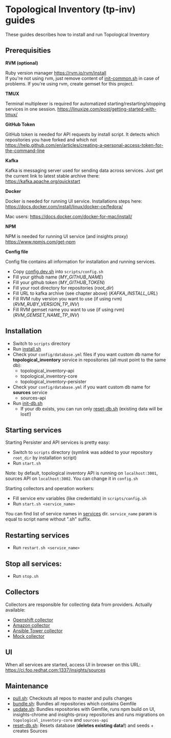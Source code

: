 # Topological Inventory (tp-inv) guides

These guides describes how to install and run Topological Inventory 

## Prerequisities

**RVM (optional)**

Ruby version manager
https://rvm.io/rvm/install  
If you're not using rvm, just remove content of [init-common.sh](scripts/init-common.sh) in case of problems.
If you're using rvm, create gemset for this project.

**TMUX**

Terminal multiplexer is required for automatized starting/restarting/stopping services in one session.
https://linuxize.com/post/getting-started-with-tmux/

**GitHub Token**

GitHub token is needed for API requests by install script. It detects which repositories you have forked and which not
https://help.github.com/en/articles/creating-a-personal-access-token-for-the-command-line

**Kafka**

Kafka is messaging server used for sending data across services.
Just get the current link to latest stable archive there: https://kafka.apache.org/quickstart

**Docker**

Docker is needed for running UI service.
Installations steps here: https://docs.docker.com/install/linux/docker-ce/fedora/

Mac users: https://docs.docker.com/docker-for-mac/install/

**NPM**

NPM is needed for running UI service (and insights proxy)
https://www.npmjs.com/get-npm

**Config file**

Config file contains all information for installation and running services.
- Copy [config.dev.sh](scripts/config.dev.sh) into `scripts/config.sh` 
- Fill your github name (_MY_GITHUB_NAME_)
- Fill your github token (_MY_GITHUB_TOKEN_)
- Fill your root directory for repositories (_root_dir_)
- Fill URL to kafka archive (see chapter above) (_KAFKA_INSTALL_URL_)
- Fill RVM ruby version you want to use (if using rvm) (_RVM_RUBY_VERSION_TP_INV_)
- Fill RVM gemset name you want to use (if using rvm) (_RVM_GEMSET_NAME_TP_INV_)

## Installation

- Switch to `scripts` directory 
- Run [install.sh](scripts/install.sh)
- Check your `config/database.yml` files if you want custom db name for **topological_inventory** service in repositories (all must point to the same db):
  - topological_inventory-api
  - topological_inventory-core
  - topological_inventory-persister
- Check your `config/database.yml` if you want custom db name for **sources** service
  - sources-api
- Run [init-db.sh](scripts/init-db.sh)
  - If your db exists, you can run only [reset-db.sh](scripts/reset-db.sh) (existing data will be lost!)

## Starting services

Starting Persister and API services is pretty easy:

- Switch to `scripts` directory (symlink was added to your repository `root_dir` by installation script)
- Run `start.sh`

Note: by default, topological inventory API is running on `localhost:3001`, sources API on `localhost:3002`. You can change it in `config.sh`

Starting collectors and operation workers:
- Fill service env variables (like credentials) in `scripts/config.sh` 
- Run `start.sh <service_name>`

You can find list of service names in [services](scripts/services) dir. `service_name` param is equal to script name without ".sh" suffix.

## Restarting services
- Run `restart.sh <service_name>` 

## Stop all services:
- Run `stop.sh`

## Collectors

Collectors are responsible for collecting data from providers. Actually available:
- [Openshift collector](https://github.com/ManageIQ/topological_inventory-openshift)
- [Amazon collector](https://github.com/ManageIQ/topological_inventory-amazon)
- [Ansible Tower collector](https://github.com/ManageIQ/topological_inventory-ansible_tower)
- [Mock collector](https://github.com/ManageIQ/topological_inventory-mock_source)


## UI

When all services are started, access UI in browser on this URL:
https://ci.foo.redhat.com:1337/insights/sources

## Maintenance

- [pull.sh](scripts/pull.sh): Checkouts all repos to master and pulls changes
- [bundle.sh](scripts/bundle.sh): Bundles all repositories which contains Gemfile
- [update.sh](scripts/update.sh): Bundles repositories with Gemfile, runs npm build on UI, insights-chrome and insights-proxy repositories and runs migrations on `topological_inventory-core` and `sources-api`
- [reset-db.sh](scripts/reset-db.sh): Resets database (**deletes existing data!**) and seeds + creates Sources


